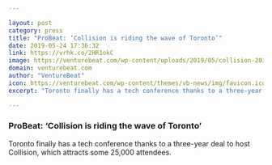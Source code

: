 ```yaml
---

layout: post
category: press
title: "ProBeat: ‘Collision is riding the wave of Toronto’"
date: 2019-05-24 17:36:32
link: https://vrhk.co/2HR1okC
image: https://venturebeat.com/wp-content/uploads/2019/05/collision-2019-paddy-cosgrave.jpg?w=1200&strip=all
domain: venturebeat.com
author: "VentureBeat"
icon: https://venturebeat.com/wp-content/themes/vb-news/img/favicon.ico
excerpt: "Toronto finally has a tech conference thanks to a three-year deal to host Collision, which attracts some 25,000 attendees."

---
```


### ProBeat: ‘Collision is riding the wave of Toronto’

Toronto finally has a tech conference thanks to a three-year deal to host Collision, which attracts some 25,000 attendees.